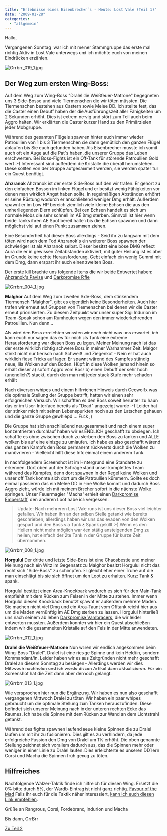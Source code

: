 ```yaml
---
title: "Erlebnisse eines Eisenbrecher´s - Heute: Lost Vale (Teil 1)"
date: "2009-01-28"
categories: 
  - "allgemein"
---
```


Hallo,

Vergangenen Sonntag  war ich mit meiner Stammgruppe das erste mal richtig Aktiv in Lost Vale unterwegs und ich möchte euch von meinen Eindrücken erzählen.

![Grrbrr_019_1.jpg](/blog/images/Grrbrr_019.jpg)

## Der Weg zum ersten Wing-Boss:

Auf dem Weg zum Wing-Boss "Dralel die Weißfeuer-Matrone" begegneten uns 3 Side-Bosse und viele Tiermenschen die wir töten müssten. Die Tiermenschen bestehen aus Castern sowie Melee DD. Ich stellte fest, das die Caster einen Debuff haben der die Ausführungszeit aller Fähigkeiten um 2 Sekunden erhöht. Dies ist extrem nervig und stört zum Teil auch beim Aggro halten. Wir erklärten die Caster kurzer Hand zu den Primärzielen jeder Mobgruppe.

Während des gesamten Flügels spawnen hinter euch immer wieder Patroullien von 1 bis 3 Tiermenschen die dann gemütlich den ganzen Flügel ablaufen bis Sie euch gefunden haben. Als Eisenbrecher musste ich somit auch oft ein Auge auf die Pat´s haben, die unserer Gruppe das Leben erschwerten. Bei Boss-Fights ist ein Off-Tank für störende Patroullien Gold wert :-) Interessant sind außerdem die Kristalle die überall herumstehen. Diese sollten von der Gruppe aufgesammelt werden, sie werden später für ein Quest benötigt.

**Ahzranok** Ahzranok ist der erste Side-Boss auf den wir trafen. Er gehört zu den einfachen Bossen im linken Flügel und er besitzt wenig Fähigkeiten vor denen man wirklich Angst haben sollte. In regelmäßigen Abständen erhöhrt er seine Rüstung wodurch er anschließend weniger Dmg erhält. Außerdem spawnt er im Low HP bereich ziemlich viele kleine Echsen die aus den umherliegenden Eiern schlüpfen. Bei den Echsen handelt es sich um normale Mobs die sehr schnell im AE Dmg sterben. Sinnvoll ist hier wenn beide Tanks ihren AE Spot bereit halten bis die Echsen spawnen und dann möglichst viel auf einen Punkt zusammen ziehen.

Eine Besonderheit hat dieser Boss allerdings - Seid ihr zu langsam mit dem töten wird nach dem Tod Ahzranok´s ein weiterer Boss spawnen der schwieriger ist als Ahzranok selbst. Dieser besitzt eine böse DMG reflect Aura die er in gewissen Zeitabständen aktiviert, mit guter Heilung ist es aber im Grunde keine echte Herausforderung. Gebt einfach ein wenig Gummi mit dem Dmg, dann erspart ihr euch einen zweiten Boss.

Der erste kill brachte uns folgende Items die wir beide Entwertet haben: [Ahzranok's Pavise](http://www.wardb.com/item.aspx?id=640201) und [Darkpromise Rifle](http://www.wardb.com/item.aspx?id=421124)

[![Grrbrr_004_1.jpg](/blog/images/Grrbrr_004_1.jpg "Grrbrr_004_1.jpg")](Grrbrr_004.jpg)

**Malghor** Auf dem Weg zum zweiten Side-Boss, dem stinkendem Tiermensch "Malghor", gibt es eigentlich keine Besonderheiten. Auch hier trafen wir erneut auf Gruppen von Tiermenschen bei denen wir die Caster erneut priorisierten. Zu diesem Zeitpunkt war unser super Sigi Indurion im Team-Speak schon am Rumheulen wegen den immer wiederkehrenden Patrouillen. Nun denn...

Als wird den Boss erreichten wussten wir noch nicht was uns erwartet, ich kann euch nur sagen das es für mich als Tank eine extreme Herausforderung war diesen Boss zu legen. Meiner Meinung nach ist das der erste wirklich richtig schwere Boss in meiner Warhammer Zeit. Malgor stinkt nicht nur tierisch nach Schweiß und Ziegenkot - Nein er hat auch wirklich fiese Tricks auf lager. Er spawnt wärend des Kampfes ständig neue, lila Wolken auf den Boden. Hüpft in diese Wolken jemand hinein so erhält dieser a) sofort Aggro vom Boss b) einen Debuff der sehr hoch (unendlich?) stackt, durch den man mit jeder stack Stufe mehr schaden erhält

Nach diversen whipes und einem hilfreichen Hinweis durch Ceowolfx was die optimale Stellung der Gruppe betrifft, hatten wir einen sehr erfolgreichen Versuch. Wir schafften es den Boss soweit herunter zu haun das er im User-Interface bereits als "Dead" angezeigt wurde :-) Leider hat der stinker mich mit seinen Lebenspunkten noch aus den Latschen gehauen und die ganze Gruppe gewhiepd ... Fuck ;)

Die Gruppe hat sich anschließend neu gesammelt und nach einem super konzentrierten durchlauf haben wir es ENDLICH geschafft zu obsiegen. Ich schaffte es ohne zwischen durch zu sterben den Boss zu tanken und ALLE wolken bis auf eine einizge zu umlaufen. Ich habe es also geschafft wärend des ganzen Kampfs den Boss permanent rückwerts durch die Wolken zu manövrieren - Vielleicht hilft diese Info einmal einem anderem Tank.

In nachfolgendem Screenshot ist im Hintergrund eine Standarte zu erkennen. Dort oben auf der Schräge stand unser komplettes Team während des Kampfes, denn dort spawnen in der Regel keine Wolken und unser off Tank konnte sich dort um die Patroullien kümmern. Sollte es doch einmal passieren das ein Melee DD in eine Wolke kommt und dadurch Boss Aggro zieht, würde ich mit meinem Brecher sofort in die nächste Wolke springen. Unser Feuermagier "Macha" erhielt einen [Darkpromise Emberstaff](http://www.wardb.com/item.aspx?id=421115), den anderen Loot habe ich vergessen.

> Update: Nach mehreren Lost Vale runs ist uns dieser Boss viel leichter gefallen. Wir haben ihn an der selben Stelle getankt wie bereits geschrieben, allerdings haben wir uns das evaden von den Wolken gespart und den Boss via Tank & Spank gekillt :-) Wenn es den Heilern nicht mehr möglich war den stätig ansteigenden Dmg zu heilen, hat einfach der 2te Tank in der Gruppe für kurze Zeit übernommen.

![Grrbrr_008_1.jpg](/blog/images/Grrbrr_008_1.jpg)

**Horgulul** Der dritte und letzte Side-Boss ist eine Chaosbestie und meiner Meinung nach ein Witz im Gegensatz zu Malghor besitzt Horgulul nicht das recht sich "Side-Boss" zu schimpfen. Er gleicht eher einer Truhe auf die man einschlägt bis sie sich öffnet um den Loot zu erhalten. Kurz: Tank & spank.

Horgulul bestitzt einen Area-Knockback wodurch es sich für den Main-Tank empfiehlt mit dem Rücken zum Felsen in der Mitte zu stehen. Immer wenn Horgulul diesen Knockback benutzt spawnt er außerdem mehrere Maden. Sie machen nicht viel Dmg und ein Area-Taunt vom Offtank reicht hier aus um die Maden vernünftig im AE Dmg sterben zu lassen. Horgulul hinterließ uns nach seinem ab leben [Darkpromise Vambracers](http://www.wardb.com/item.aspx?id=421057), die wir leider entwerten mussten. Außerdem konnten wir hier ein Quest abschließen indem wir die gesammelten Kristalle auf den Fels in der Mitte anwendeten.

![Grrbrr_012_1.jpg](/blog/images/Grrbrr_012_1.jpg)

**Dralel die Weißfeuer-Matrone** Nun waren wir endlich angekommen beim Wing-Boss "Dralel". Dralel ist eine riesige Spinne und kein Held/in, sondern Kommandant/in. Leider haben wir es aus Zeitgründen nicht mehr geschafft Dralel an diesem Sonntag zu besiegen - Allerdings werden wir dies Mittwoch nachholen und ich werde diesen Artikel dann aktualisieren. Für ein Screenshot hat die Zeit dann aber dennoch gelangt.

![Grrbrr_013_1.jpg](/blog/images/Grrbrr_013_1.jpg)

Wie versprochen hier nun die Ergänzung. Wir haben es nun also geschafft vergangenen Mittwoch Dralel zu töten. Wir haben ein paar whipes gebraucht um die optimale Stellung zum Tanken herauszufinden. Diese befindet sich unserer Meinung nach in der unteren rechten Ecke das Raumes. Ich habe die Spinne mit dem Rücken zur Wand an dem Lichtstrahl getankt.

Während des fights spawnen laufend neue kleine Spinnen die zu Dralel laufen um mit ihr zu fusionieren. Dies gilt es zu verhindern, da jede erfolgreiche Fussion den Dmg von Dralel um 1% erhöht. Die oben genannte Stellung zeichnet sich vorallem dadurch aus, das die Spinnen mehr oder weniger in einer Linie zu Dralel laufen. Dies erleichterte es unseren DD´lern Corsi und Macha die Spinnen früh genug zu töten.

## Hilfreiches

Nachfolgende Wälzer-Taktik finde ich hilfreich für diesen Wing. Ersetzt die 0% bitte durch 5%, der Wardb-Eintrag ist nicht ganz richtig. [Favour of the Mad](http://www.wardb.com/spell.aspx?id=15114) Falls ihr euch für die Taktik näher interessiert, [kann ich euch diesen Link empfehlen](http://moneyne.ws/2008/09/28/warhammer-online-tome-tactics-guide/#chaotic).

Grüße an Rangrous, Corsi, Fordebrand, Indurion und Macha

Bis dann, GrrBrr

[Zu Teil 2](https://nschoenberg.github.io/blog/games/warhammer-online/2009/03/25/erlebnisse-eines-eisenbrecher-s-heute-lost-vale-teil-2.html "Teil 2")
